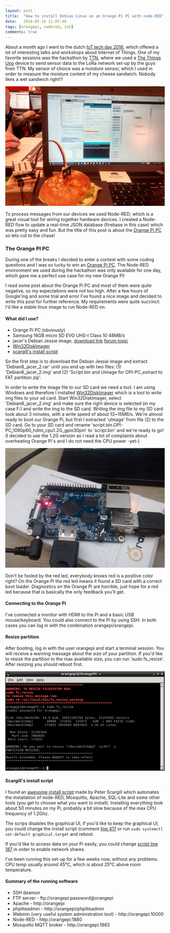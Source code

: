 ```yaml
---
layout: post
title:  "How to install Debian Linux on an Orange Pi PC with node-RED"
date:   2016-05-16 11:07:40
tags: [orangepi, nodered, iot]
comments: true
---
```


About a month ago I went to the dutch [IoT tech day 2016](http://www.iottechday.nl/), which offered a lot of interesting talks and workshops about Internet of Things. One of my favorite sessions was the hackathon by [TTN](http://thethingsnetwork.org/), where we used a [The Things Uno](https://shop.thethingsnetwork.com/index.php/product/the-things-uno/) device to send sensor data to the LoRa network set-up by the guys from TTN. My sensor of choice was a moisture sensor, which I used in order to measure the moisture content of my cheese sandwich. Nobody likes a wet sandwich right!?

<p class="centered-image">
	<img src="/assets/orange-pi-install/say-cheese.jpg" alt="Say cheese	">	
</p>

To process messages from our devices we used Node-RED; which is a great visual tool for wiring together hardware devices. I created a Node-RED flow to update a real-time JSON database (firebase in this case) which was pretty easy and fun. But the title of this post is about the [Orange Pi PC](http://www.orangepi.org/orangepipc/) so lets cut to the chase!

### The Orange PI PC

During one of the breaks I decided to enter a contest with some coding questions and I was so lucky to win an [Orange Pi PC](http://www.orangepi.org/orangepipc/).
The Node-RED environment we used during the hackathon was only available for one day, which gave me a perfect use case for my new Orange Pi!

I read some post about the Orange Pi PC and most of them were quite negative, so my expectations were not too high. After a few hours of Google'ing and some trial and error I've found a nice image and decided to write this post for further reference. My requirements were quite succinct: I'd like a stable linux image to run Node-RED on.

#### What did I use?

* Orange Pi PC (obviously)
* Samsung 16GB micro SD EVO UHS-I Class 10 48MB/s 
* jacer's Debian Jessie image, [download link](https://mega.nz/#F!y0Y0SZhJ!RD5an8l9qEo_RppBsxxbrQ!y9ZDECra) [forum topic](http://www.orangepi.org/orangepibbsen/forum.php?mod=viewthread&tid=867)
* [Win32DiskImager](https://sourceforge.net/projects/win32diskimager/) 
* [scargill's install script](https://bitbucket.org/snippets/scargill/Md4jr)

So the first step is to download the Debian Jessie image and extract 'Debian8_jacer_2.rar' until you end up with two files: (1) 'Debian8_jacer_2.img' and (2) 'Script.bin and Uimage for OPI-PC_extract to FAT partition.zip'.

In order to write the image file to our SD card we need a tool. I am using Windows and therefore I installed [Win32DiskImager](https://sourceforge.net/projects/win32diskimager/) which is a tool to write img files to your sd card.
Start Win32DiskImager, select 'Debian8_jacer_2.img' and make sure the right device is selected (in my case F:) and write the img to the SD card.
Writing the img file to my SD card took about 3 minutes, with a write speed of about 13~15MB/s.
We're almost ready to boot our Orange Pi, but first I extracted 'uImage' from file (2) to the SD card. Go to your SD card and rename 'script.bin.OPI-PC_1080p60_hdmi_cpu1.2G_gpio30pin' to 'script.bin' and we're ready to go! (I decided to use the 1.2G version as I read a lot of complaints about overheating Orange Pi's and I do not need the CPU power -yet-)

<p class="centered-image">
	<img src="/assets/orange-pi-install/happy-red-led.jpg" alt="Happy red led">	
</p>

Don't be fooled by the red led, everybody knows red is a positive color right? On the Orange Pi the red led means it found a SD card with a correct boot loader. Diagnostics on the Orange Pi are horrible, just hope for a red led because that is basically the only feedback you'll get.

#### Connecting to the Orange Pi
I've connected a monitor with HDMI to the Pi and a basic USB mouse/keyboard. You could also connect to the Pi by using SSH.
In both cases you can log in with the combination orangepi/orangepi. 

#### Resize partition
After booting, log in with the user orangepi and start a terminal session. You will receive a warning message about the size of your partition. If you'd like to resize the partition to the max available size, you can run 'sudo fs_resize'. After resizing you should reboot first.

<p class="centered-image">
	<img src="/assets/orange-pi-install/after_resize.png" alt="Resizing">	
</p>

#### Scargill's install script
I found an [awesome install script](https://bitbucket.org/snippets/scargill/Md4jr) made by Peter Scargill which automates the installation of node-RED, Mosquitto, Apache, SQL-Lite and some other tools (you get to choose what you want to install). Installing everything took about 50 minutes on my Pi, probably a bit slow because of the max CPU frequency of 1.2Ghz.

The scrips disables the graphical UI, if you'd like to keep the graphical UI, you could change the install script (comment [line 417](https://bitbucket.org/snippets/scargill/Md4jr#snippet.txt-417) or run `sudo systemctl set-default graphical.target` and reboot.

If you'd like to access data on your Pi easily, you could change [script line 187](https://bitbucket.org/snippets/scargill/Md4jr#snippet.txt-187) in order to enable network shares.

I've been running this set-up for a few weeks now, without any problems. CPU temp usually around 45°C, which is about 25°C above room temperature.

#### Summary of the running software

* SSH deamon
* FTP server - ftp://orangepi:password@orangepi
* Apache - http://orangepi
* phpliteadmin - http://orangepi/phpliteadmin
* Webmin (very useful system administration tool) - http://orangepi:10000
* Node-RED - http://orangepi:1880
* Mosquitto MQTT broker - http://orangepi:1883
